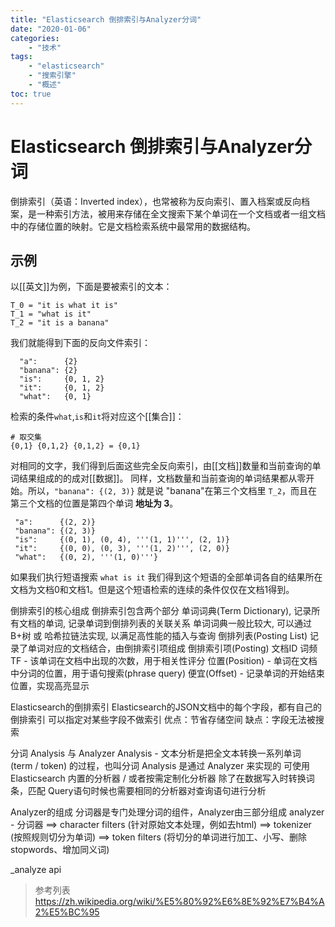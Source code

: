 ```yaml
---
title: "Elasticsearch 倒排索引与Analyzer分词"
date: "2020-01-06"
categories:
    - "技术"
tags:
    - "elasticsearch"
    - "搜索引擎"
    - "概述"
toc: true
---
```


# Elasticsearch 倒排索引与Analyzer分词
倒排索引（英语：Inverted index），也常被称为反向索引、置入档案或反向档案，是一种索引方法，被用来存储在全文搜索下某个单词在一个文档或者一组文档中的存储位置的映射。它是文档检索系统中最常用的数据结构。

## 示例
以[[英文]]为例，下面是要被索引的文本：
```
T_0 = "it is what it is"
T_1 = "what is it"
T_2 = "it is a banana"
```

我们就能得到下面的反向文件索引：
```
  "a":      {2}
  "banana": {2}
  "is":     {0, 1, 2}
  "it":     {0, 1, 2}
  "what":   {0, 1}
```

检索的条件`what`,`is`和`it`将对应这个[[集合]]：
```
# 取交集
{0,1} {0,1,2} {0,1,2} = {0,1}
```

对相同的文字，我们得到后面这些完全反向索引，由[[文档]]数量和当前查询的单词结果组成的的成对[[数据]]。 
同样，文档数量和当前查询的单词结果都从零开始。所以，`"banana": {(2, 3)}` 就是说 "banana"在第三个文档里 `T_2`，而且在第三个文档的位置是第四个单词 **地址为 3**。
```
 "a":      {(2, 2)}
 "banana": {(2, 3)}
 "is":     {(0, 1), (0, 4), '''(1, 1)''', (2, 1)}
 "it":     {(0, 0), (0, 3), '''(1, 2)''', (2, 0)} 
 "what":   {(0, 2), '''(1, 0)'''}
 ```

如果我们执行短语搜索 `what is it` 我们得到这个短语的全部单词各自的结果所在文档为文档0和文档1。但是这个短语检索的连续的条件仅仅在文档1得到。

倒排索引的核心组成
倒排索引包含两个部分
    单词词典(Term Dictionary), 记录所有文档的单词, 记录单词到倒排列表的关联关系
        单词词典一般比较大, 可以通过 B+树 或 哈希拉链法实现, 以满足高性能的插入与查询
    倒排列表(Posting List) 记录了单词对应的文档结合，由倒排索引项组成
        倒排索引项(Posting)
            文档ID
            词频TF         - 该单词在文档中出现的次数，用于相关性评分
            位置(Position) - 单词在文档中分词的位置，用于语句搜索(phrase query)
            便宜(Offset)   - 记录单词的开始结束位置，实现高亮显示

Elasticsearch的倒排索引
Elasticsearch的JSON文档中的每个字段，都有自己的倒排索引
可以指定对某些字段不做索引
    优点：节省存储空间
    缺点：字段无法被搜索

分词
Analysis 与 Analyzer
Analysis - 文本分析是把全文本转换一系列单词 (term / token) 的过程，也叫分词
Analysis 是通过 Analyzer 来实现的
    可使用 Elasticsearch 内置的分析器 / 或者按需定制化分析器
除了在数据写入时转换词条，匹配 Query语句时候也需要相同的分析器对查询语句进行分析

Analyzer的组成
分词器是专门处理分词的组件，Analyzer由三部分组成
analyzer - 分词器
    ==> character filters  (针对原始文本处理，例如去html)
    ==> tokenizer          (按照规则切分为单词)
    ==> token filters      (将切分的单词进行加工、小写、删除 stopwords、增加同义词)

_analyze api

> 参考列表  
> https://zh.wikipedia.org/wiki/%E5%80%92%E6%8E%92%E7%B4%A2%E5%BC%95  
>